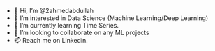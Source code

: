 - 👋 Hi, I’m @2ahmedabdullah
- 👀 I’m interested in Data Science (Machine Learning/Deep Learning)
- 🌱 I’m currently learning Time Series. 
- 💞️ I’m looking to collaborate on any ML projects
- 📫 Reach me on Linkedin.

<!---
2ahmedabdullah/2ahmedabdullah is a ✨ special ✨ repository because its `README.md` (this file) appears on your GitHub profile.
You can click the Preview link to take a look at your changes.
--->
